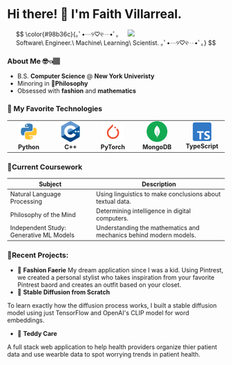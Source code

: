 

# Hi there! 🤗 I'm Faith Villarreal.
<img align='right' src='https://i.pinimg.com/originals/fd/29/17/fd2917011ee86ab92408f9eb6fd3c6f8.png' width='225"'>

$$  \color{#98b36c}{｡ﾟ•┈୨♡୧┈•ﾟ｡ Software\ Engineer.\ Machine\ Learning\ Scientist. ｡ﾟ•┈୨♡୧┈•ﾟ｡} $$

### About Me 🤓👈🏽
- B.S. **Computer Science** @ **New York Univeristy**
- Minoring in **🏺Philosophy**
- Obsessed with **fashion** and **mathematics**

### 💌 My Favorite Technologies

<table>
  <tr>
    <td align="center" width="96">
      <a href="#macropower-tech">
        <img src="./img/python.svg" width="48" height="48" alt="Python" />
      </a>
      <br><b>Python</b>
    </td>
    <td align="center" width="96">
      <a href="#macropower-tech">
        <img src="./img/cpp.png" width="43" height="48" alt="Golang" />
      </a>
      <br><b>C++</b>
    </td>
    <td align="center" width="96">
      <a href="#macropower-tech">
        <img src="./img/pytorch.png" width="48" height="48" alt="Jsonnet" />
      </a>
      <br><b>PyTorch</b>
    </td>
      <td align="center" width="96">
      <a href="#macropower-tech">
        <img src="./img/mongodb.svg" width="48" height="48" alt="Jsonnet" />
      </a>
      <br><b>MongoDB</b>
    </td>
    <td align="center" width="96">
      <a href="#macropower-tech">
        <img src="./img/typescript.png" width="43" height="43" alt="Jsonnet" />
      </a>
      <br><b>TypeScript</b>
    </td>
  </tr>
</table>


### 🍓Current Coursework


| Subject                                | Description                                                             |
|----------------------------------------|-------------------------------------------------------------------------|
| Natural Language Processing            | Using linguistics to make conclusions about textual data.               |
| Philosophy of the Mind                 | Determining intelligence in digital computers.                          |
| Independent Study: Generative ML Models| Understanding the mathematics and mechanics behind modern models.    |

### 🍄Recent Projects:
- 🌺 **Fashion Faerie**
My dream application since I was a kid. Using Pintrest, we created a personal stylist who takes inspiration from your favorite Pintrest baord and creates an outfit based on your closet. 
- 🌸 **Stable Diffusion from Scratch**

To learn exactly how the diffusion process works, I built a stable diffusion model using just TensorFlow and OpenAI's CLIP model for word embeddings. 
- 🌼 **Teddy Care**

A full stack web application to help health providers organize thier patient data and use wearble data to spot worrying trends in patient health. 
